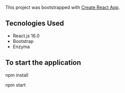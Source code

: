 This project was bootstrapped with [Create React App](https://github.com/facebookincubator/create-react-app).


## Tecnologies Used

- React.js 16.0
- Bootstrap
- Enzyma

## To start the application

npm install

npm start
